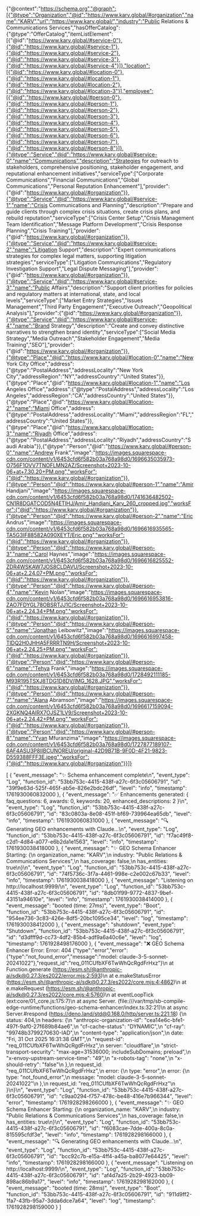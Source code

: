 {"@context":"https://schema.org","@graph":[{"@type":"Organization","@id":"https://www.karv.global/#organization","name":"KARV","url":"https://www.karv.global/","industry":"Public Relations & Communications Services","hasOfferCatalog":{"@type":"OfferCatalog","itemListElement":[{"@id":"https://www.karv.global/#service-0"},{"@id":"https://www.karv.global/#service-1"},{"@id":"https://www.karv.global/#service-2"},{"@id":"https://www.karv.global/#service-3"},{"@id":"https://www.karv.global/#service-4"}]},"location":[{"@id":"https://www.karv.global/#location-0"},{"@id":"https://www.karv.global/#location-1"},{"@id":"https://www.karv.global/#location-2"},{"@id":"https://www.karv.global/#location-3"}],"employee":[{"@id":"https://www.karv.global/#person-0"},{"@id":"https://www.karv.global/#person-1"},{"@id":"https://www.karv.global/#person-2"},{"@id":"https://www.karv.global/#person-3"},{"@id":"https://www.karv.global/#person-4"},{"@id":"https://www.karv.global/#person-5"},{"@id":"https://www.karv.global/#person-6"},{"@id":"https://www.karv.global/#person-7"},{"@id":"https://www.karv.global/#person-8"}]},{"@type":"Service","@id":"https://www.karv.global/#service-0","name":"Communications","description":"Strategies for outreach to stakeholders, comprehensive positioning, stakeholder engagement, and reputational enhancement initiatives","serviceType":["Corporate Communications","Financial Communications","Global Communications","Personal Reputation Enhancement"],"provider":{"@id":"https://www.karv.global/#organization"}},{"@type":"Service","@id":"https://www.karv.global/#service-1","name":"Crisis Communications and Planning","description":"Prepare and guide clients through complex crisis situations, create crisis plans, and rebuild reputation","serviceType":["Crisis Center Setup","Crisis Management Team Identification","Message Platform Development","Crisis Response Planning","Crisis Training"],"provider":{"@id":"https://www.karv.global/#organization"}},{"@type":"Service","@id":"https://www.karv.global/#service-2","name":"Litigation Support","description":"Expert communications strategies for complex legal matters, supporting litigation strategies","serviceType":["Litigation Communications","Regulatory Investigation Support","Legal Dispute Messaging"],"provider":{"@id":"https://www.karv.global/#organization"}},{"@type":"Service","@id":"https://www.karv.global/#service-3","name":"Public Affairs","description":"Support client priorities for policies and regulatory matters at international, state, and local levels","serviceType":["Market Entry Strategies","Issues Management","Third Party Engagement","Executive Outreach","Geopolitical Analysis"],"provider":{"@id":"https://www.karv.global/#organization"}},{"@type":"Service","@id":"https://www.karv.global/#service-4","name":"Brand Strategy","description":"Create and convey distinctive narratives to strengthen brand identity","serviceType":["Social Media Strategy","Media Outreach","Stakeholder Engagement","Media Training","SEO"],"provider":{"@id":"https://www.karv.global/#organization"}},{"@type":"Place","@id":"https://www.karv.global/#location-0","name":"New York City Office","address":{"@type":"PostalAddress","addressLocality":"New York City","addressRegion":"NY","addressCountry":"United States"}},{"@type":"Place","@id":"https://www.karv.global/#location-1","name":"Los Angeles Office","address":{"@type":"PostalAddress","addressLocality":"Los Angeles","addressRegion":"CA","addressCountry":"United States"}},{"@type":"Place","@id":"https://www.karv.global/#location-2","name":"Miami Office","address":{"@type":"PostalAddress","addressLocality":"Miami","addressRegion":"FL","addressCountry":"United States"}},{"@type":"Place","@id":"https://www.karv.global/#location-3","name":"Riyadh Office","address":{"@type":"PostalAddress","addressLocality":"Riyadh","addressCountry":"Saudi Arabia"}},{"@type":"Person","@id":"https://www.karv.global/#person-0","name":"Andrew Frank","image":"https://images.squarespace-cdn.com/content/v1/6453cfd6f582b03a768a98d0/1696635035973-O756F1OVV7TNOFLMN2AZ/Screenshot+2023-10-06+at+7.30.20+PM.png","worksFor":{"@id":"https://www.karv.global/#organization"}},{"@type":"Person","@id":"https://www.karv.global/#person-1","name":"Amir Handjani","image":"https://images.squarespace-cdn.com/content/v1/6453cfd6f582b03a768a98d0/1741636482502-CN1R8DGATCOD5N4ETIHJ/Amir_Handjani_Karv_260_cropped.jpg","worksFor":{"@id":"https://www.karv.global/#organization"}},{"@type":"Person","@id":"https://www.karv.global/#person-2","name":"Eric Andrus","image":"https://images.squarespace-cdn.com/content/v1/6453cfd6f582b03a768a98d0/1696616935565-TA5G3IF88582A090XEYT/Eric.png","worksFor":{"@id":"https://www.karv.global/#organization"}},{"@type":"Person","@id":"https://www.karv.global/#person-3","name":"Carol Haynes","image":"https://images.squarespace-cdn.com/content/v1/6453cfd6f582b03a768a98d0/1696616825552-ZDR4WSKAW7JOS8CLDAVU/Screenshot+2023-10-06+at+2.24.07+PM.png","worksFor":{"@id":"https://www.karv.global/#organization"}},{"@type":"Person","@id":"https://www.karv.global/#person-4","name":"Kevin Nolan","image":"https://images.squarespace-cdn.com/content/v1/6453cfd6f582b03a768a98d0/1696616953816-ZAO7FDYGL78OBSRTJJ1C/Screenshot+2023-10-06+at+2.24.34+PM.png","worksFor":{"@id":"https://www.karv.global/#organization"}},{"@type":"Person","@id":"https://www.karv.global/#person-5","name":"Jonathan Leibowitz","image":"https://images.squarespace-cdn.com/content/v1/6453cfd6f582b03a768a98d0/1696616997458-TIDQ2H0JHHA5FRRRTN9H/Screenshot+2023-10-06+at+2.24.25+PM.png","worksFor":{"@id":"https://www.karv.global/#organization"}},{"@type":"Person","@id":"https://www.karv.global/#person-6","name":"Tehya Frank","image":"https://images.squarespace-cdn.com/content/v1/6453cfd6f582b03a768a98d0/1728492111185-M93R195TSXJ8TDG1D8DV/IMG_1628.JPG","worksFor":{"@id":"https://www.karv.global/#organization"}},{"@type":"Person","@id":"https://www.karv.global/#person-7","name":"Alana Abramson","image":"https://images.squarespace-cdn.com/content/v1/6453cfd6f582b03a768a98d0/1696617159094-2XGKNQ4AIRX7OJSZ1LV9/Screenshot+2023-10-06+at+2.24.42+PM.png","worksFor":{"@id":"https://www.karv.global/#organization"}},{"@type":"Person","@id":"https://www.karv.global/#person-8","name":"Yvan Mfuranzima","image":"https://images.squarespace-cdn.com/content/v1/6453cfd6f582b03a768a98d0/1727877189107-6AF4ASU3P8IIBCUNOREU/original-42D9B71B-9F0D-4F21-9823-D559388FFF3E.jpeg","worksFor":{"@id":"https://www.karv.global/#organization"}}]}

[
{
"event_message": "✨ Schema enhancement complete\n",
"event_type": "Log",
"function_id": "53bb753c-4415-438f-a27c-6f3c05606791",
"id": "39f9e63d-525f-465f-ab5e-826e2bdc26df",
"level": "info",
"timestamp": 1761930060832000
},
{
"event_message": "✅ Enhancements generated: { faq_questions: 6, awards: 0, keywords: 20, enhanced_descriptions: 2 }\n",
"event_type": "Log",
"function_id": "53bb753c-4415-438f-a27c-6f3c05606791",
"id": "83c0803a-8e08-451f-bf69-739964ea65db",
"level": "info",
"timestamp": 1761930060831000
},
{
"event_message": "🔍 Generating GEO enhancements with Claude...\n",
"event_type": "Log",
"function_id": "53bb753c-4415-438f-a27c-6f3c05606791",
"id": "f7ac49f8-c2d1-4d84-a077-e6b2da1e1563",
"level": "info",
"timestamp": 1761930038418000
},
{
"event_message": "✨ GEO Schema Enhancer Starting: {\n organization_name: \"KARV\",\n industry: \"Public Relations & Communications Services\",\n has_coverage: false,\n has_entities: true\n}\n",
"event_type": "Log",
"function_id": "53bb753c-4415-438f-a27c-6f3c05606791",
"id": "74f5736c-3f7a-4461-998e-c2e002c67b33",
"level": "info",
"timestamp": 1761930038418000
},
{
"event_message": "Listening on http://localhost:9999/\n",
"event_type": "Log",
"function_id": "53bb753c-4415-438f-a27c-6f3c05606791",
"id": "8db01f99-9772-4837-9bef-43151a94610e",
"level": "info",
"timestamp": 1761930038414000
},
{
"event_message": "booted (time: 27ms)",
"event_type": "Boot",
"function_id": "53bb753c-4415-438f-a27c-6f3c05606791",
"id": "954ee736-3c83-426e-8df5-20bc1095ce34",
"level": "log",
"timestamp": 1761930038412000
},
{
"event_message": "shutdown",
"event_type": "Shutdown",
"function_id": "53bb753c-4415-438f-a27c-6f3c05606791",
"id": "d3dfff9d-cc73-4df2-85b4-adf9a6a40c6e",
"level": "log",
"timestamp": 1761928498176000
},
{
"event_message": "❌ GEO Schema Enhancer Error: Error: 404 {\"type\":\"error\",\"error\":{\"type\":\"not_found_error\",\"message\":\"model: claude-3-5-sonnet-20241022\"},\"request_id\":\"req_011CUfbXF6TwWhQcRgdFrHxz\"}\n at Function.generate (https://esm.sh/@anthropic-ai/sdk@0.27.3/es2022/error.mjs:2:593)\n at e.makeStatusError (https://esm.sh/@anthropic-ai/sdk@0.27.3/es2022/core.mjs:4:4862)\n at e.makeRequest (https://esm.sh/@anthropic-ai/sdk@0.27.3/es2022/core.mjs:4:5760)\n at eventLoopTick (ext:core/01_core.js:175:7)\n at async Server.<anonymous> (file:///var/tmp/sb-compile-edge-runtime/functions/geo-schema-enhancer/index.ts:32:21)\n at async Server.#respond (https://deno.land/std@0.168.0/http/server.ts:221:18) {\n status: 404,\n headers: {\n \"anthropic-organization-id\": \"cea14e6c-bfe1-497f-9af0-27f689b84ae6\",\n \"cf-cache-status\": \"DYNAMIC\",\n \"cf-ray\": \"99748b3799270630-IAD\",\n \"content-type\": \"application/json\",\n date: \"Fri, 31 Oct 2025 16:31:38 GMT\",\n \"request-id\": \"req_011CUfbXF6TwWhQcRgdFrHxz\",\n server: \"cloudflare\",\n \"strict-transport-security\": \"max-age=31536000; includeSubDomains; preload\",\n \"x-envoy-upstream-service-time\": \"49\",\n \"x-robots-tag\": \"none\",\n \"x-should-retry\": \"false\"\n },\n request_id: \"req_011CUfbXF6TwWhQcRgdFrHxz\",\n error: {\n type: \"error\",\n error: {\n type: \"not_found_error\",\n message: \"model: claude-3-5-sonnet-20241022\"\n },\n request_id: \"req_011CUfbXF6TwWhQcRgdFrHxz\"\n }\n}\n",
"event_type": "Log",
"function_id": "53bb753c-4415-438f-a27c-6f3c05606791",
"id": "c9aa0294-f757-478c-be48-416e7b966344",
"level": "error",
"timestamp": 1761928298266000
},
{
"event_message": "✨ GEO Schema Enhancer Starting: {\n organization_name: \"KARV\",\n industry: \"Public Relations & Communications Services\",\n has_coverage: false,\n has_entities: true\n}\n",
"event_type": "Log",
"function_id": "53bb753c-4415-438f-a27c-6f3c05606791",
"id": "f6083cae-7dde-400a-8c0a-815595cfdf3e",
"level": "info",
"timestamp": 1761928298166000
},
{
"event_message": "🔍 Generating GEO enhancements with Claude...\n",
"event_type": "Log",
"function_id": "53bb753c-4415-438f-a27c-6f3c05606791",
"id": "bcc92c7b-e15a-4ff4-a45a-ba8077e64425",
"level": "info",
"timestamp": 1761928298166000
},
{
"event_message": "Listening on http://localhost:9999/\n",
"event_type": "Log",
"function_id": "53bb753c-4415-438f-a27c-6f3c05606791",
"id": "af4d7a25-2b29-4923-bb09-898ac86b9a17",
"level": "info",
"timestamp": 1761928298162000
},
{
"event_message": "booted (time: 28ms)",
"event_type": "Boot",
"function_id": "53bb753c-4415-438f-a27c-6f3c05606791",
"id": "911d9ff2-1fa7-43fb-95a7-3dda6dce7a64",
"level": "log",
"timestamp": 1761928298159000
}
]
